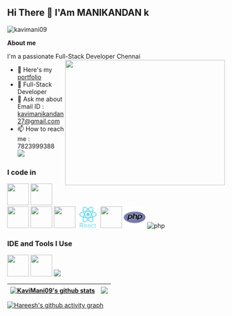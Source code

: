 ## Hi There 👋 I'Am MANIKANDAN k

<p align="left"> <img src="https://komarev.com/ghpvc/?username=kavimani09&label=Profile%20views&color=0e75b6&style=flat" alt="kavimani09" /> </p>

**About me**

I'm a passionate Full-Stack Developer Chennai
<img align="right" width="370" height="290" src="https://www.simontechway.com/wp-content/uploads/2020/04/dev-gif.gif">
- 🔭 Here's my [portfolio](https://kavimanikandanprotfolio.netlify.app/)                                                
- 💼 Full-Stack Developer 
- 💬 Ask me about Email ID : kavimanikandan27@gmail.com
- 📫 How to reach me : 7823999388
<br /> [<img src="https://img.shields.io/badge/LinkedIn-0077B5?style=for-the-badge&logo=linkedin&logoColor=white" />](https://www.linkedin.com/in/mani-kandan-k-2709mk/)

### I code in
 
<img height="50" width="50" 
  src="https://img.icons8.com/color/48/000000/html-5.png" />
<img height="50" width="50" 
  src="https://img.icons8.com/color/48/000000/css3.png" />
  <img height="50" width="50" 
  src="https://img.icons8.com/color/48/000000/javascript.png"/>
<img height="50" width="50" 
  src="https://img.icons8.com/color/48/000000/bootstrap.png" />
  <img height="50" width="50" 
  src="https://img.icons8.com/color/48/000000/React js.png" />
<img height="50" width="50" 
  src="https://raw.githubusercontent.com/devicons/devicon/master/icons/react/react-original-wordmark.svg" alt="react" width="40" height="40"/>
<img height="50" width="50" 
  src="https://img.icons8.com/color/48/000000/mysql-logo.png"/>
<img height="50" width="50" 
  src="https://raw.githubusercontent.com/devicons/devicon/master/icons/php/php-original.svg" alt="php" width="40" height="40"/>
<img height="50" width="50" 
  src="https://raw.githubusercontent.com/devicons/devicon/master/icons/php/.svg" alt="php" width="40" height="40"/>

### IDE and Tools I Use
<img height="50" width="50" src="https://img.icons8.com/color/48/000000/visual-studio-code-2019.png"/>  <img height="50" width="50" src="https://img.icons8.com/color/50/000000/github.png"/>  <img height="50" src="https://img.shields.io/badge/Netlify-00C7B7?style=for-the-badge&logo=netlify&logoColor=white"/>

| <a href="https://github.com/KaviMani09/github-readme-stats"><img align="center" src="https://github-readme-stats.vercel.app/api?username=KaviMani09&show_icons=true&include_all_commits=true&theme=buefy&hide_border=true" alt="KaviMani09's github stats" /></a> | <a href="https://github.com/KaviMani09/github-readme-stats"><img align="center" src="https://github-readme-stats.vercel.app/api/top-langs/?username=KaviMani09&layout=compact&theme=buefy&hide_border=true" /></a> |
| ------------- | ------------- |




[![Hareesh's github activity graph](https://github-readme-activity-graph.vercel.app/graph?username=KaviMani09&bg_color=000000&color=ffffff&line=51f565&point=ffffff&area=true&hide_border=true)](https://github.com/ashutosh00710/github-readme-activity-graph)
